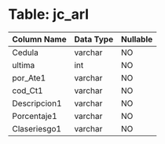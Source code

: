 # Table: jc_arl

| Column Name | Data Type | Nullable |
|-------------|-----------|----------|
| Cedula | varchar | NO |
| ultima | int | NO |
| por_Ate1 | varchar | NO |
| cod_Ct1 | varchar | NO |
| Descripcion1 | varchar | NO |
| Porcentaje1 | varchar | NO |
| Claseriesgo1 | varchar | NO |
